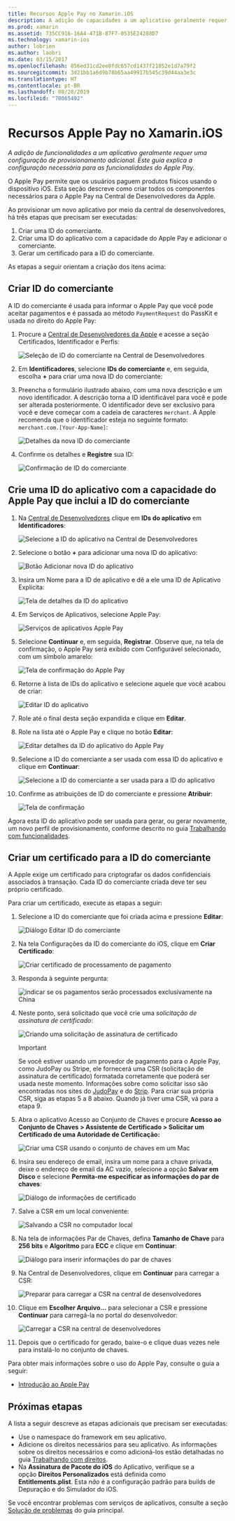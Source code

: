 ```yaml
---
title: Recursos Apple Pay no Xamarin.iOS
description: A adição de capacidades a um aplicativo geralmente requer uma configuração de provisionamento adicional. Este guia explica a configuração necessária para as funcionalidades do Apple Pay.
ms.prod: xamarin
ms.assetid: 735CC916-16A4-471B-87F7-0535E24288D7
ms.technology: xamarin-ios
author: lobrien
ms.author: laobri
ms.date: 03/15/2017
ms.openlocfilehash: 856ed31cd2ee8fdc657cd1437f21052e1d7a79f2
ms.sourcegitcommit: 3d21bb1a6d9b78b65aa49917b545c39d44aa3e3c
ms.translationtype: HT
ms.contentlocale: pt-BR
ms.lasthandoff: 08/28/2019
ms.locfileid: "70065492"
---
```

# <a name="apple-pay-capabilities-in-xamarinios"></a>Recursos Apple Pay no Xamarin.iOS

_A adição de funcionalidades a um aplicativo geralmente requer uma configuração de provisionamento adicional. Este guia explica a configuração necessária para as funcionalidades do Apple Pay._

O Apple Pay permite que os usuários paguem produtos físicos usando o dispositivo iOS. Esta seção descreve como criar todos os componentes necessários para o Apple Pay na Central de Desenvolvedores da Apple.

Ao provisionar um novo aplicativo por meio da central de desenvolvedores, há três etapas que precisam ser executadas:

1. Criar uma ID do comerciante.
2. Criar uma ID do aplicativo com a capacidade do Apple Pay e adicionar o comerciante.
3. Gerar um certificado para a ID do comerciante.

As etapas a seguir orientam a criação dos itens acima:

<a name="merchantid" />

## <a name="create-merchant-id"></a>Criar ID do comerciante

A ID do comerciante é usada para informar o Apple Pay que você pode aceitar pagamentos e é passada ao método `PaymentRequest` do PassKit e usada no direito do Apple Pay:

1. Procure a [Central de Desenvolvedores da Apple](https://developer.apple.com/account/) e acesse a seção Certificados, Identificador e Perfis: 
 
    ![Seleção de ID do comerciante na Central de Desenvolvedores](apple-pay-capabilities-images/image57.png)

2. Em **Identificadores**, selecione **IDs do comerciante** e, em seguida, escolha **+** para criar uma nova ID do comerciante:  

3. Preencha o formulário ilustrado abaixo, com uma nova descrição e um novo identificador. A descrição torna a ID identificável para você e pode ser alterada posteriormente. O identificador deve ser exclusivo para você e deve começar com a cadeia de caracteres `merchant`. A Apple recomenda que o identificador esteja no seguinte formato: `merchant.com.[Your-App-Name]`:
   
    ![Detalhes da nova ID do comerciante](apple-pay-capabilities-images/image58.png)

4. Confirme os detalhes e **Registre** sua ID: 
    
    ![Confirmação de ID do comerciante](apple-pay-capabilities-images/image59.png)

<a name="appid" />

## <a name="create-an-app-id-with-the-apple-pay-capability-that-includes-the-merchant-id"></a>Crie uma ID do aplicativo com a capacidade do Apple Pay que inclui a ID do comerciante

1. Na [Central de Desenvolvedores](https://developer.apple.com/account/) clique em **IDs do aplicativo** em **Identificadores**: 
    
    ![Selecione a ID do aplicativo na Central de Desenvolvedores](apple-pay-capabilities-images/image6.png)

2. Selecione o botão **+** para adicionar uma nova ID do aplicativo: 
   
    ![Botão Adicionar nova ID do aplicativo](apple-pay-capabilities-images/image27.png)

3. Insira um Nome para a ID de aplicativo e dê a ele uma ID de Aplicativo Explícita:    
   
    ![Tela de detalhes da ID do aplicativo](apple-pay-capabilities-images/image35.png)

4. Em Serviços de Aplicativos, selecione Apple Pay:    
  
    ![Serviços de aplicativos Apple Pay](apple-pay-capabilities-images/image36.png)

5. Selecione **Continuar** e, em seguida, **Registrar**. Observe que, na tela de confirmação, o Apple Pay será exibido com Configurável selecionado, com um símbolo amarelo: 
   
    ![Tela de confirmação do Apple Pay](apple-pay-capabilities-images/image37.png)

6. Retorne à lista de IDs do aplicativo e selecione aquele que você acabou de criar:  
   
    ![Editar ID do aplicativo](apple-pay-capabilities-images/image38.png)

7. Role até o final desta seção expandida e clique em **Editar**.
8. Role na lista até o Apple Pay e clique no botão **Editar**:  
    
    ![Editar detalhes da ID do aplicativo do Apple Pay](apple-pay-capabilities-images/image39.png)

9. Selecione a ID do comerciante a ser usada com essa ID do aplicativo e clique em **Continuar**:  
    
    ![Selecione a ID do comerciante a ser usada para a ID do aplicativo](apple-pay-capabilities-images/image40.png)

10. Confirme as atribuições de ID do comerciante e pressione **Atribuir**:  
    
    ![Tela de confirmação](apple-pay-capabilities-images/image41.png)

Agora esta ID do aplicativo pode ser usada para gerar, ou gerar novamente, um novo perfil de provisionamento, conforme descrito no guia [Trabalhando com funcionalidades](~/ios/deploy-test/provisioning/capabilities/index.md). 

<a name="certificate" />

## <a name="create-a-certificate-for-your-merchant-id"></a>Criar um certificado para a ID do comerciante

A Apple exige um certificado para criptografar os dados confidenciais associados à transação. Cada ID do comerciante criada deve ter seu próprio certificado. 

Para criar um certificado, execute as etapas a seguir:

1. Selecione a ID do comerciante que foi criada acima e pressione **Editar**: 
    
    ![Diálogo Editar ID do comerciante](apple-pay-capabilities-images/image42.png)

2. Na tela Configurações da ID do comerciante do iOS, clique em **Criar Certificado**: 
   
    ![Criar certificado de processamento de pagamento](apple-pay-capabilities-images/image43.png)

3. Responda à seguinte pergunta: 

    ![indicar se os pagamentos serão processados exclusivamente na China](apple-pay-capabilities-images/image44.png)

4. Neste ponto, será solicitado que você crie uma _solicitação de assinatura de certificado_: 

    ![Criando uma solicitação de assinatura de certificado](apple-pay-capabilities-images/image45.png)
    
    > [!IMPORTANT]
    > Se você estiver usando um provedor de pagamento para o Apple Pay, como JudoPay ou Stripe, ele fornecerá uma CSR (solicitação de assinatura de certificado) formatada corretamente que poderá ser usada neste momento. Informações sobre como solicitar isso são encontradas nos sites do [JudoPay](https://www.judopay.com/docs/version-52/apple-pay/getting-started/#create-an-apple-pay-certificate) e do [Strip](https://stripe.com/docs/apple-pay/apps#csr). Para criar sua própria CSR, siga as etapas 5 a 8 abaixo. Quando já tiver uma CSR, vá para a etapa 9.

5. Abra o aplicativo Acesso ao Conjunto de Chaves e procure **Acesso ao Conjunto de Chaves > Assistente de Certificado > Solicitar um Certificado de uma Autoridade de Certificação:** 

     ![Criar uma CSR usando o conjunto de chaves em um Mac](apple-pay-capabilities-images/image46.png)

6. Insira seu endereço de email, insira um nome para a chave privada, deixe o endereço de email da AC vazio, selecione a opção **Salvar em Disco** e selecione **Permita-me especificar as informações do par de chaves**:

     ![Diálogo de informações de certificado](apple-pay-capabilities-images/image47.png)

7. Salve a CSR em um local conveniente: 

     ![Salvando a CSR no computador local](apple-pay-capabilities-images/image48.png)

8. Na tela de informações Par de Chaves, defina **Tamanho de Chave** para **256 bits** e **Algoritmo** para **ECC** e clique em **Continuar**:

     ![Diálogo para inserir informações do par de chaves](apple-pay-capabilities-images/image49.png)

9. Na Central de Desenvolvedores, clique em **Continuar** para carregar a CSR: 

     ![Preparar para carregar a CSR na central de desenvolvedores](apple-pay-capabilities-images/image50.png)

10. Clique em **Escolher Arquivo...** para selecionar a CSR e pressione **Continuar** para carregá-la no portal do desenvolvedor: 

     ![Carregar a CSR na central de desenvolvedores](apple-pay-capabilities-images/image51.png)

11. Depois que o certificado for gerado, baixe-o e clique duas vezes nele para instalá-lo no conjunto de chaves.

Para obter mais informações sobre o uso do Apple Pay, consulte o guia a seguir:

* [Introdução ao Apple Pay](~/ios/platform/apple-pay.md)

## <a name="next-steps"></a>Próximas etapas
 
A lista a seguir descreve as etapas adicionais que precisam ser executadas:

* Use o namespace do framework em seu aplicativo.
* Adicione os direitos necessários para seu aplicativo. As informações sobre os direitos necessários e como adicioná-los estão detalhadas no guia [Trabalhando com direitos](~/ios/deploy-test/provisioning/entitlements.md).
* Na **Assinatura de Pacote do iOS** do Aplicativo, verifique se a opção **Direitos Personalizados** está definida como **Entitlements.plist**. Esta _não_ é a configuração padrão para builds de Depuração e do Simulador do iOS.

Se você encontrar problemas com serviços de aplicativos, consulte a seção [Solução de problemas](~/ios/deploy-test/provisioning/capabilities/index.md) do guia principal.
